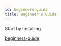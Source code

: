 ```yaml
---
id: beginners-guide
title: Beginner's Guide
---
```

Start by Installing

[beginners-guide](unfinished-article)
